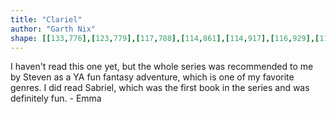 ```yaml
---
title: "Clariel"
author: "Garth Nix"
shape: [[133,776],[123,779],[117,788],[114,861],[114,917],[116,929],[115,1205],[117,1254],[117,1434],[114,1568],[115,1628],[113,1775],[114,1778],[119,1782],[239,1780],[251,1776],[256,1764],[258,1708],[260,1699],[260,1643],[263,1581],[262,1556],[264,1503],[264,1427],[270,1288],[270,1175],[272,1128],[270,1050],[272,1009],[272,933],[274,909],[278,895],[276,882],[279,870],[279,860],[274,853],[276,844],[273,836],[274,827],[272,818],[265,808],[257,788],[252,783],[244,780],[229,778],[189,776]]
---
```

I haven't read this one yet, but the whole series was recommended to me by Steven as a YA fun fantasy adventure, which is one of my favorite genres.  I did read Sabriel, which was the first book in the series and was definitely fun. - Emma
